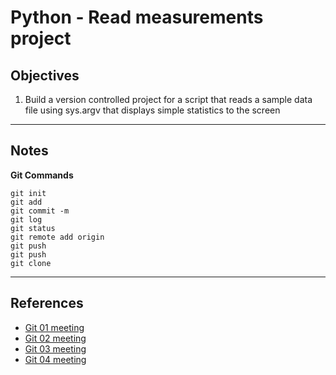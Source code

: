 Python - Read measurements project
==================================

Objectives
----------

1. Build a version controlled project for a script that reads a sample data file using sys.argv that displays simple statistics to the screen

*****
Notes
-----

**Git Commands**

	git init
	git add
	git commit -m 
	git log
	git status
	git remote add origin
	git push
	git push
	git clone
	
*****
References
----------
* [Git 01 meeting]
* [Git 02 meeting]
* [Git 03 meeting]
* [Git 04 meeting]


[Git 01 meeting]:(../2014-05-09-git-01-basics)
[Git 02 meeting]:(../2014-05-14_git-02-remote-repo)
[Git 03 meeting]:(../2014-05-16_git-03-pull-push)
[Git 04 meeting]:(../2014-05-21_git-04-pull-push)